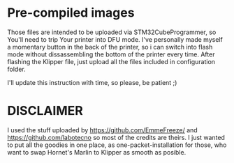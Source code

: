 # Pre-compiled images
Those files are intended to be uploaded via STM32CubeProgrammer, so You'll need to trip Your printer into DFU mode.
I've personally made myself a momentary button in the back of the printer, so i can switch into flash mode without dissassembling the bottom of the printer every time.
After flashing the Klipper file, just upload all the files included in configuration folder.

I'll update this instruction with time, so please, be patient ;)

# DISCLAIMER
I used the stuff uploaded by https://github.com/EmmeFreeze/ and https://github.com/labotecno so most of the credits are theirs.
I just wanted to put all the goodies in one place, as one-packet-installation for those, who want to swap Hornet's Marlin to Klipper as smooth as posible.